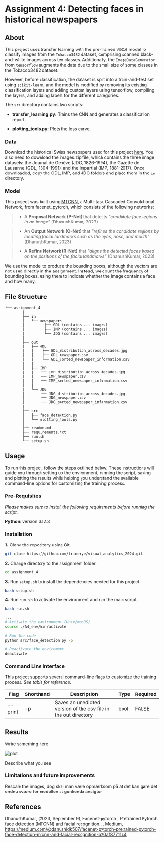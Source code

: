 # Assignment 4: Detecting faces in historical newspapers

## About

This project uses transfer learning with the pre-trained ``VGG16`` model to classify images from the ``Tobacco3482`` dataset, comprising scanned black-and-white images across ten classes. Additionally, the ``ImageDataGenerator`` from ``tensorflow`` augments the data due to the small size of some classes in the Tobacco3482 dataset.

However, before classification, the dataset is split into a train-and-test set using ``scikit-learn``, and the model is modified by removing its existing classification layers and adding custom layers using tensorflow, compiling the layers, and adding labels for the different categories. 

The ``src`` directory contains two scripts:

-  **transfer_learning.py:** Trains the CNN and generates a classification report.

- **plotting_tools.py:** Plots the loss curve.


### Data

Download the historical Swiss newspapers used for this project [here](https://zenodo.org/records/3706863). You also need to download the images.zip file, which contains the three image datasets: the Journal de Genève (JDG, 1826-1994), the Gazette de Lausanne (GDL, 1804-1991), and the Impartial (IMP, 1881-2017). Once downloaded, copy the GDL, IMP, and JDG folders and place them in the ``in`` directory. 


### Model

This project was built using [MTCNN](https://medium.com/@danushidk507/facenet-pytorch-pretrained-pytorch-face-detection-mtcnn-and-facial-recognition-b20af8771144), a Multi-task Cascaded Convolutional Network, from facenet_pytorch, which consists of the following networks: 
>- A **Proposal Network (P-Net)** that detects *"candidate face regions in an image"* (DhanushKumar, 2023).

>- An **Output Network (O-Net)** that *"refines the candidate regions by locating facial landmarks such as the eyes, nose, and mouth"* (DhanushKumar, 2023)

>- A **Refine Network (R-Net)** that *"aligns the detected faces based on the positions of the facial landmarks"* (DhanushKumar, 2023)

We use the model to produce the bounding boxes, although the vectors are not used directly in the assignment. Instead, we count the frequency of bounding boxes, using them to indicate whether the image contains a face and how many. 

##  File Structure

```
└── assignment_4
        |
        ├── in
        │   └── newspapers
        |         ├── GDL (contains ... images)
        |         ├── IMP (contains ... images)     
        |         └── JDG (contains ... images)
        |
        ├── out
        |   ├── GDL 
        |   |    ├── GDL_distribution_across_decades.jpg
        |   |    ├── GDL_newspaper.csv
        |   |    └── GDL_sorted_newspaper_information.csv
        |   |
        |   ├── IMP
        |   |   ├── IMP_distribution_across_decades.jpg
        |   |   ├── IMP_newspaper.csv
        |   |   └── IMP_sorted_newspaper_information.csv
        |   |
        |   └── JDG
        |       ├── JDG_distribution_across_decades.jpg
        |       ├── JDG_newspaper.csv
        |       └── JDG_sorted_newspaper_information.csv
        |
        ├── src
        │   ├── face_detection.py
        │   └── plotting_tools.py
        │     
        ├── readme.md
        ├── requirements.txt
        ├── run.sh
        └── setup.sh
```
## Usage

To run this project, follow the steps outlined below. These instructions will guide you through setting up the environment, running the script, saving and plotting the results while helping you understand the available command-line options for customizing the training process. 

### Pre-Requisites

*Please makes sure to install the following requirements before running the script.*

**Python**: version 3.12.3

### Installation

**1.** Clone the repository using Git.
```sh
git clone https://github.com/trinerye/visual_analytics_2024.git
```

**2.** Change directory to the assignment folder.
```sh
cd assignment_4
```

**3.** Run ``setup.sh`` to install the dependencies needed for this project. 
```sh
bash setup.sh
```
**4.** Run ``run.sh`` to activate the environment and run the main script. 
```sh
bash run.sh
```
```sh
...
# Activate the environment (Unix/macOS)
source ./A4_env/bin/activate

# Run the code
python src/face_detection.py -p 

# Deactivate the enviroment
deactivate
```

### Command Line Interface  

This project supports several command-line flags to customize the training process. *See table for reference.*

|Flag      |Shorthand|Description                                                      |Type |Required|
|----------|---------|-----------------------------------------------------------------|-----|--------|
| --print  | -p      |Saves an unedidted version of the csv file in the out directory  |bool |FALSE   |

## Results 

Write something here



![plot](out/loss_curve.png)

Describe what you see

### Limitations and future improvements 
Rescale the images, dog skal man være opmærksom på at det kan gøre det endnu svære for modellen at genkende ansigter

## References

DhanushKumar, (2023, September 9), Facenet-pytorch | Pretrained Pytorch face detection (MTCNN) and facial recognition…, Medium, https://medium.com/@danushidk507/facenet-pytorch-pretrained-pytorch-face-detection-mtcnn-and-facial-recognition-b20af8771144 

